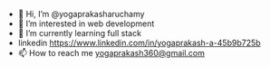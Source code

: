 - 👋 Hi, I’m @yogaprakasharuchamy
- 👀 I’m interested in web development 
- 🌱 I’m currently learning full stack
- linkedin https://www.linkedin.com/in/yogaprakash-a-45b9b725b
- 📫 How to reach me yogaprakash360@gmail.com
  

<!---
yogaprakasharuchamy/yogaprakasharuchamy is a ✨ special ✨ repository because its `README.md` (this file) appears on your GitHub profile.
You can click the Preview link to take a look at your changes.
--->
